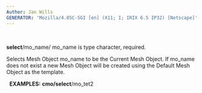 ```yaml
---
Author: Jan Wills
GENERATOR: 'Mozilla/4.05C-SGI [en] (X11; I; IRIX 6.5 IP32) [Netscape]'
---
```


 

**select**/mo\_name/
mo\_name is type character, required.

Selects Mesh Object mo\_name to be the Current Mesh Object. If mo\_name
does not exist a new Mesh Object will be created using the Default Mesh
Object as the template.

 
**EXAMPLES:**
**cmo/select**/mo\_tet2
